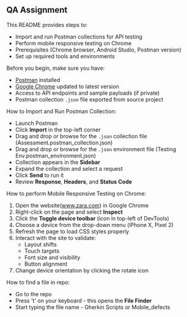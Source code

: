 ## QA Assignment ##

This README provides steps to:

- Import and run Postman collections for API testing
- Perform mobile responsive testing on Chrome
- Prerequisites (Chrome browser, Android Studio, Postman version)
- Set up required tools and environments

Before you begin, make sure you have:

-  [Postman](https://www.postman.com/downloads/) installed
-  [Google Chrome](https://www.google.com/chrome/) updated to latest version
-  Access to API endpoints and sample payloads (if private)
-  Postman collection `.json` file exported from source project

How to Import and Run Postman Collection:

* Launch Postman
* Click **Import** in the top-left corner
* Drag and drop or browse for the `.json` collection file (Assessment.postman_collection.json)
* Drag and drop or browse for the `.json` environment file (Testing Env.postman_environment.json)
* Collection appears in the **Sidebar**
* Expand the collection and select a request
* Click **Send** to run it
* Review **Response**, **Headers**, and **Status Code**

How to perform Mobile Responsive Testing on Chrome:

1. Open the website(www.zara.com) in Google Chrome
2. Right-click on the page and select **Inspect**
3. Click the **Toggle device toolbar** (icon in top-left of DevTools)
4. Choose a device from the drop-down menu (iPhone X, Pixel 2)
5. Refresh the page to load CSS styles properly
6. Interact with the site to validate:
   -  Layout shifts
   -  Touch targets
   -  Font size and visibility
   -  Button alignment
7. Change device orientation by clicking the rotate icon

How to find a file in repo:

* Go to the repo
* Press 't' on your keyboard - this opens the **File Finder**
* Start typing the file name - Gherkin Scripts or Mobile_defects
